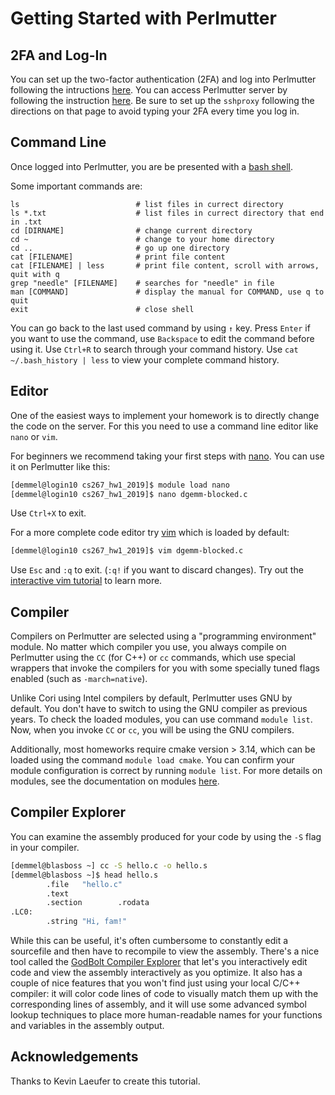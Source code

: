 # Getting Started with Perlmutter

## 2FA and Log-In

You can set up the two-factor authentication (2FA) and log into Perlmutter following the intructions [here](https://docs.nersc.gov/connect/mfa/).
You can access Perlmutter server by following the instruction [here](https://docs.nersc.gov/systems/perlmutter/).
Be sure to set up the `sshproxy` following the directions on that page to avoid typing your 2FA every time you log in. 

## Command Line

Once logged into Perlmutter, you are be presented with a [bash shell](https://en.wikipedia.org/wiki/Bash_(Unix_shell)).

Some important commands are:

```
ls                          # list files in currect directory
ls *.txt                    # list files in currect directory that end in .txt
cd [DIRNAME]                # change current directory
cd ~                        # change to your home directory
cd ..                       # go up one directory
cat [FILENAME]              # print file content
cat [FILENAME] | less       # print file content, scroll with arrows, quit with q
grep "needle" [FILENAME]    # searches for "needle" in file
man [COMMAND]               # display the manual for COMMAND, use q to quit
exit                        # close shell
```

You can go back to the last used command by using `↑` key.
Press `Enter` if you want to use the command, use `Backspace` to edit the
command before using it.
Use `Ctrl+R` to search through your command history.
Use `cat ~/.bash_history | less` to view your complete command history.

## Editor

One of the easiest ways to implement your homework is to directly change
the code on the server.
For this you need to use a command line editor like `nano` or `vim`.

For beginners we recommend taking your first steps with [nano](https://en.wikipedia.org/wiki/GNU_nano).
You can use it on Perlmutter like this:

```.sh
[demmel@login10 cs267_hw1_2019]$ module load nano
[demmel@login10 cs267_hw1_2019]$ nano dgemm-blocked.c
```

Use `Ctrl+X` to exit.

For a more complete code editor try [vim](https://en.wikipedia.org/wiki/Vim_(text_editor))
which is loaded by default:

```.sh
[demmel@login10 cs267_hw1_2019]$ vim dgemm-blocked.c
```

Use `Esc` and `:q` to exit.
(`:q!` if you want to discard changes).
Try out the [interactive vim tutorial](https://www.openvim.com/) to learn more.

## Compiler

Compilers on Perlmutter are selected using a "programming environment" module.  No matter
which compiler you use, you always compile on Perlmutter using the `CC` (for C++) or `cc`
commands, which use special wrappers that invoke the compilers for you with some
specially tuned flags enabled (such as `-march=native`).

Unlike Cori using Intel compilers by default, Perlmutter uses GNU by default.
You don't have to switch to using the GNU compiler as previous years. To check the loaded modules, 
you can use command `module list`. Now, when you invoke `CC` or `cc`, you will be using the GNU compilers.

Additionally, most homeworks require cmake version > 3.14, which can be loaded using the command `module load cmake`.
You can confirm your module configuration is correct by running `module list`.
For more details on modules, see the documentation on modules [here](https://docs.nersc.gov/environment/modules/).

## Compiler Explorer

You can examine the assembly produced for your code by using the `-S` flag in your compiler.

```Bash
[demmel@blasboss ~] cc -S hello.c -o hello.s
[demmel@blasboss ~]$ head hello.s
        .file   "hello.c"
        .text
        .section        .rodata
.LC0:
        .string "Hi, fam!"
```

While this can be useful, it's often cumbersome to constantly edit a sourcefile and then
have to recompile to view the assembly.  There's a nice tool called the
[GodBolt Compiler Explorer](https://godbolt.org/) that let's you interactively edit
code and view the assembly interactively as you optimize.  It also has a couple of
nice features that you won't find just using your local C/C++ compiler: it will color
code lines of code to visually match them up with the corresponding lines of assembly,
and it will use some advanced symbol lookup techniques to place more human-readable names
for your functions and variables in the assembly output.

## Acknowledgements

Thanks to Kevin Laeufer to create this tutorial.


